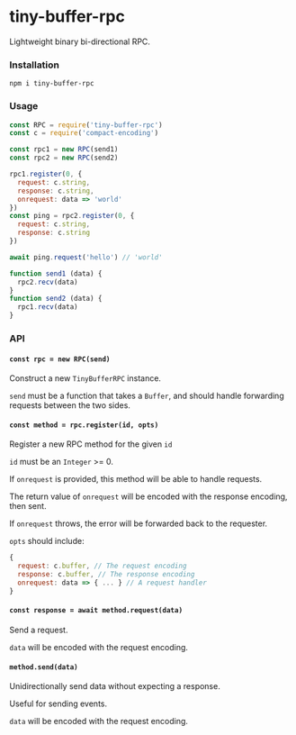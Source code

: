 # tiny-buffer-rpc
Lightweight binary bi-directional RPC.

### Installation
```
npm i tiny-buffer-rpc
```
  
### Usage
```js
const RPC = require('tiny-buffer-rpc')  
const c = require('compact-encoding')

const rpc1 = new RPC(send1)
const rpc2 = new RPC(send2)

rpc1.register(0, {
  request: c.string,
  response: c.string,
  onrequest: data => 'world'
})
const ping = rpc2.register(0, {
  request: c.string,
  response: c.string
})

await ping.request('hello') // 'world'

function send1 (data) {
  rpc2.recv(data)
}
function send2 (data) {
  rpc1.recv(data)
}
```

### API

#### `const rpc = new RPC(send)`
Construct a new `TinyBufferRPC` instance.

`send` must be a function that takes a `Buffer`, and should handle forwarding requests
between the two sides.

#### `const method = rpc.register(id, opts)`
Register a new RPC method for the given `id`

`id` must be an `Integer` >= 0.

If `onrequest` is provided, this method will be able to handle requests.

The return value of `onrequest` will be encoded with the response encoding, then sent.

If `onrequest` throws, the error will be forwarded back to the requester.

`opts` should include:
```js
{
  request: c.buffer, // The request encoding
  response: c.buffer, // The response encoding
  onrequest: data => { ... } // A request handler
}
```

#### `const response = await method.request(data)`
Send a request.

`data` will be encoded with the request encoding.

#### `method.send(data)`
Unidirectionally send data without expecting a response.

Useful for sending events.

`data` will be encoded with the request encoding.
